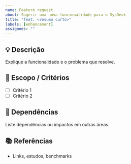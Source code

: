 ```yaml
---
name: Feature request
about: Sugerir uma nova funcionalidade para o SysDesk
title: "feat: <resumo curto>"
labels: [enhancement]
assignees: ""
---
```


## 💡 Descrição
Explique a funcionalidade e o problema que resolve.

## 🧭 Escopo / Critérios
- [ ] Critério 1
- [ ] Critério 2

## 🔗 Dependências
Liste dependências ou impactos em outras áreas.

## 📚 Referências
- Links, estudos, benchmarks

